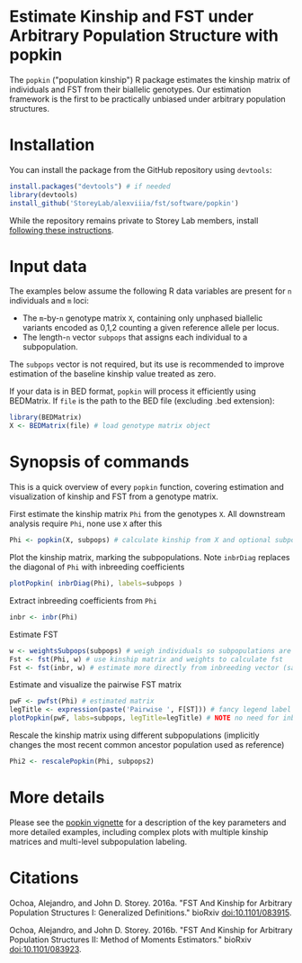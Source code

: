 Estimate Kinship and FST under Arbitrary Population Structure with popkin
===

The `popkin` ("population kinship") R package estimates the kinship matrix of individuals and FST from their biallelic genotypes.
Our estimation framework is the first to be practically unbiased under arbitrary population structures.

Installation
===

You can install the package from the GitHub repository using `devtools`:

```R
install.packages("devtools") # if needed
library(devtools)
install_github('StoreyLab/alexviiia/fst/software/popkin')
```

While the repository remains private to Storey Lab members, install [following these instructions](https://github.com/StoreyLab/misc/blob/master/github.md).

Input data
===

The examples below assume the following R data variables are present for `n` individuals and `m` loci:
* The `m`-by-`n` genotype matrix `X`, containing only unphased biallelic variants encoded as 0,1,2 counting a given reference allele per locus.
* The length-`n` vector `subpops` that assigns each individual to a subpopulation.

The `subpops` vector is not required, but its use is recommended to improve estimation of the baseline kinship value treated as zero.

If your data is in BED format, `popkin` will process it efficiently using BEDMatrix.
If `file` is the path to the BED file (excluding .bed extension):
```R
library(BEDMatrix)
X <- BEDMatrix(file) # load genotype matrix object
```

Synopsis of commands
===

This is a quick overview of every `popkin` function, covering estimation and visualization of kinship and FST from a genotype matrix.

First estimate the kinship matrix `Phi` from the genotypes `X`.
All downstream analysis require `Phi`, none use `X` after this
```R
Phi <- popkin(X, subpops) # calculate kinship from X and optional subpop labels
```

Plot the kinship matrix, marking the subpopulations.
Note `inbrDiag` replaces the diagonal of `Phi` with inbreeding coefficients
```R
plotPopkin( inbrDiag(Phi), labels=subpops )
```

Extract inbreeding coefficients from `Phi`
```R
inbr <- inbr(Phi)
```

Estimate FST
```R
w <- weightsSubpops(subpops) # weigh individuals so subpopulations are balanced
Fst <- fst(Phi, w) # use kinship matrix and weights to calculate fst
Fst <- fst(inbr, w) # estimate more directly from inbreeding vector (same result)
```

Estimate and visualize the pairwise FST matrix
```R
pwF <- pwfst(Phi) # estimated matrix
legTitle <- expression(paste('Pairwise ', F[ST])) # fancy legend label
plotPopkin(pwF, labs=subpops, legTitle=legTitle) # NOTE no need for inbrDiag() here!
```

Rescale the kinship matrix using different subpopulations (implicitly changes the most recent common ancestor population used as reference)
```R
Phi2 <- rescalePopkin(Phi, subpops2)
```


More details
===

Please see the [popkin vignette](https://github.com/StoreyLab/alexviiia/blob/master/fst/software/popkin/inst/doc/popkin.pdf) for a description of the key parameters and more detailed examples, including complex plots with multiple kinship matrices and multi-level subpopulation labeling.

Citations
===

Ochoa, Alejandro, and John D. Storey. 2016a. "FST And Kinship for Arbitrary Population Structures I: Generalized Definitions." bioRxiv [doi:10.1101/083915](http://doi.org/10.1101/083915).

Ochoa, Alejandro, and John D. Storey. 2016b. "FST And Kinship for Arbitrary Population Structures II: Method of Moments Estimators." bioRxiv [doi:10.1101/083923](http://doi.org/10.1101/083923).

